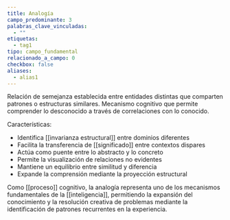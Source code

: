 ```yaml
---
title: Analogía
campo_predominante: 3
palabras_clave_vinculadas:
  - ""
etiquetas:
  - tag1
tipo: campo_fundamental
relacionado_a_campo: 0
checkbox: false
aliases:
  - alias1
---
```


Relación de semejanza establecida entre entidades distintas que comparten patrones o estructuras similares. Mecanismo cognitivo que permite comprender lo desconocido a través de correlaciones con lo conocido.

Características:
- Identifica [[invarianza estructural]] entre dominios diferentes
- Facilita la transferencia de [[significado]] entre contextos dispares
- Actúa como puente entre lo abstracto y lo concreto
- Permite la visualización de relaciones no evidentes
- Mantiene un equilibrio entre similitud y diferencia
- Expande la comprensión mediante la proyección estructural

Como [[proceso]] cognitivo, la analogía representa uno de los mecanismos fundamentales de la [[inteligencia]], permitiendo la expansión del conocimiento y la resolución creativa de problemas mediante la identificación de patrones recurrentes en la experiencia.

